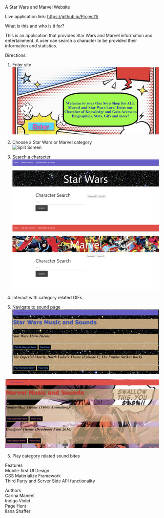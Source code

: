 A Star Wars and Marvel Website  

Live application link: https://github.io/Project1/ 

What is this and who is it for?  

This is an application that provides Star Wars and Marvel information and entertainment. A user can search a character to be provided their information and statistics.  

Directions:  
1. Enter site  
![Welcome Screen](Assets/README-screens/welcome_screen.png)  

2. Choose a Star Wars or Marvel category  
![Split Screen](Assets/README-screens/split_screen.png)  

3. Search a character  
![Star Wars](Assets/README-screens/starwars_screen.png)  
![Marvel](Assets/README-screens/marvel_screen.png)  

4. Interact with category related GIFs  
4. Navigate to sound page  
![Star Wars Sounds](Assets/README-screens/starwarssound_screen.png)  

![Marvel Sounds](Assets/README-screens/marvelsound_screen.png)  

5. Play category related sound bites  

Features  
Mobile-first UI Design  
CSS Materialize Framework  
Third Party and Server Side API functionality  

Authors  
Carina Manent  
Indigo Violet  
Page Hunt  
Ilana Shaffer  